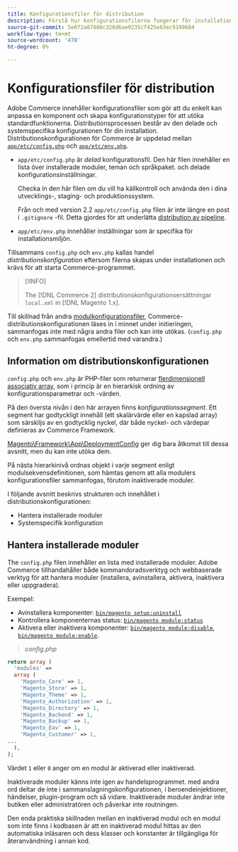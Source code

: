 ```yaml
---
title: Konfigurationsfiler för distribution
description: Förstå hur konfigurationsfilerna fungerar för installation av Commerce-programmet.
source-git-commit: 5e072a87480c326d6ae9235cf425e63ec9199684
workflow-type: tm+mt
source-wordcount: '478'
ht-degree: 0%

---
```



# Konfigurationsfiler för distribution

Adobe Commerce innehåller konfigurationsfiler som gör att du enkelt kan anpassa en komponent och skapa konfigurationstyper för att utöka standardfunktionerna. Distributionsprocessen består av den delade och systemspecifika konfigurationen för din installation. Distributionskonfigurationen för Commerce är uppdelad mellan [`app/etc/config.php`](../reference/config-reference-configphp.md) och [`app/etc/env.php`](../reference/config-reference-envphp.md).

- `app/etc/config.php` är _delad_ konfigurationsfil.
Den här filen innehåller en lista över installerade moduler, teman och språkpaket. och delade konfigurationsinställningar.

   Checka in den här filen om du vill ha källkontroll och använda den i dina utvecklings-, staging- och produktionssystem.

   Från och med version 2.2 `app/etc/config.php` filen är inte längre en post i `.gitignore` -fil.
Detta gjordes för att underlätta [distribution av pipeline](../deployment/technical-details.md).

- `app/etc/env.php` innehåller inställningar som är specifika för installationsmiljön.

Tillsammans `config.php` och `env.php` kallas handel _distributionskonfiguration_ eftersom filerna skapas under installationen och krävs för att starta Commerce-programmet.

>[!INFO]
>
>The [!DNL Commerce 2] distributionskonfigurationsersättningar `local.xml` in [!DNL Magento 1.x].

Till skillnad från andra [modulkonfigurationsfiler](../reference/module-files.md), Commerce-distributionskonfigurationen läses in i minnet under initieringen, sammanfogas inte med några andra filer och kan inte utökas. (`config.php` och `env.php` sammanfogas emellertid med varandra.)

## Information om distributionskonfigurationen

`config.php` och `env.php` är PHP-filer som returnerar [flerdimensionell associativ array](https://www.w3schools.com:443/php/php_arrays.asp), som i princip är en hierarkisk ordning av konfigurationsparametrar och -värden.

På den översta nivån i den här arrayen finns _konfigurationssegment_. Ett segment har godtyckligt innehåll (ett skalärvärde eller en kapslad array) som särskiljs av en godtycklig nyckel, där både nyckel- och värdepar definieras av Commerce Framework.

[Magento\Framework\App\DeploymentConfig](https://github.com/magento/magento2/blob/2.4/lib/internal/Magento/Framework/App/DeploymentConfig.php) ger dig bara åtkomst till dessa avsnitt, men du kan inte utöka dem.

På nästa hierarkinivå ordnas objekt i varje segment enligt modulsekvensdefinitionen, som hämtas genom att alla modulers konfigurationsfiler sammanfogas, förutom inaktiverade moduler.

I följande avsnitt beskrivs strukturen och innehållet i distributionskonfigurationen:

- Hantera installerade moduler
- Systemspecifik konfiguration

## Hantera installerade moduler

The `config.php` filen innehåller en lista med installerade moduler. Adobe Commerce tillhandahåller både kommandoradsverktyg och webbaserade verktyg för att hantera moduler (installera, avinstallera, aktivera, inaktivera eller uppgradera).

Exempel:

- Avinstallera komponenter: [`bin/magento setup:uninstall`](../../installation/tutorials/uninstall-modules.md)
- Kontrollera komponenternas status: [`bin/magento module:status`](https://devdocs.magento.com/guides/v2.4/reference/cli/magento.html#modulestatus)
- Aktivera eller inaktivera komponenter: [`bin/magento module:disable`](../../installation/tutorials/manage-modules.md), [`bin/magento module:enable`](../../installation/tutorials/manage-modules.md).

> _config.php_

```php
return array (
  'modules' =>
  array (
    'Magento_Core' => 1,
    'Magento_Store' => 1,
    'Magento_Theme' => 1,
    'Magento_Authorization' => 1,
    'Magento_Directory' => 1,
    'Magento_Backend' => 1,
    'Magento_Backup' => 1,
    'Magento_Eav' => 1,
    'Magento_Customer' => 1,
...
  ),
);
```

Värdet `1` eller `0` anger om en modul är aktiverad eller inaktiverad.

Inaktiverade moduler känns inte igen av handelsprogrammet. med andra ord deltar de inte i sammanslagningskonfigurationen, i beroendeinjektioner, händelser, plugin-program och så vidare. Inaktiverade moduler ändrar inte butiken eller administratören och påverkar inte routningen.

Den enda praktiska skillnaden mellan en inaktiverad modul och en modul som inte finns i kodbasen är att en inaktiverad modul hittas av den automatiska inläsaren och dess klasser och konstanter är tillgängliga för återanvändning i annan kod.
